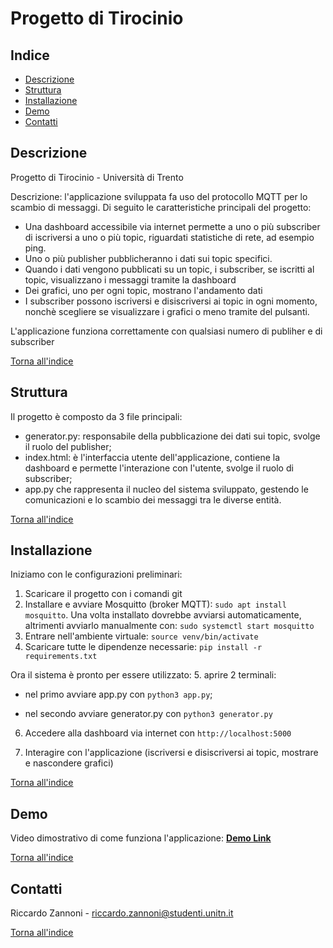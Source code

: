 # Progetto di Tirocinio

## Indice
- [Descrizione](#Descrizione)
- [Struttura](#Struttura)
- [Installazione](#Installazione)
- [Demo](#Demo)
- [Contatti](#Contatti)

## Descrizione

Progetto di Tirocinio - Università di Trento

Descrizione: l'applicazione sviluppata fa uso del protocollo MQTT per lo scambio di messaggi. Di seguito le caratteristiche principali del progetto:
- Una dashboard accessibile via internet permette a uno o più subscriber di iscriversi a uno o più topic, riguardati statistiche di rete, ad esempio ping.
- Uno o più publisher pubblicheranno i dati sui topic specifici.
- Quando i dati vengono pubblicati su un topic, i subscriber, se iscritti al topic, visualizzano i messaggi tramite la dashboard
- Dei grafici, uno per ogni topic, mostrano l'andamento dati
- I subscriber possono iscriversi e disiscriversi ai topic in ogni momento, nonchè scegliere se visualizzare i grafici o meno tramite del pulsanti. 

L'applicazione funziona correttamente con qualsiasi numero di publiher e di subscriber


[Torna all'indice](#Indice)


## Struttura

Il progetto è composto da 3 file principali:
- generator.py: responsabile della pubblicazione dei dati sui topic, svolge il ruolo del publisher;
- index.html: è l'interfaccia utente dell'applicazione, contiene la dashboard e permette l'interazione con l'utente, svolge il ruolo di subscriber;
- app.py che rappresenta il nucleo del sistema sviluppato, gestendo le comunicazioni e lo scambio dei messaggi tra le diverse entità.

[Torna all'indice](#Indice)


## Installazione

Iniziamo con le configurazioni preliminari:
1. Scaricare il progetto con i comandi git
2. Installare e avviare Mosquitto (broker MQTT): ```sudo apt install mosquitto```. Una volta installato dovrebbe avviarsi automaticamente, altrimenti avviarlo manualmente con: ```sudo systemctl start mosquitto```
3. Entrare nell'ambiente virtuale: ```source venv/bin/activate```
4. Scaricare tutte le dipendenze necessarie: ```pip install -r requirements.txt```


Ora il sistema è pronto per essere utilizzato:
5. aprire 2 terminali:

   - nel primo avviare app.py con ```python3 app.py```;

   - nel secondo avviare generator.py con ```python3 generator.py```

6. Accedere alla dashboard via internet con ```http://localhost:5000```

7. Interagire con l'applicazione (iscriversi e disiscriversi ai topic, mostrare e nascondere grafici)


[Torna all'indice](#Indice)

## Demo
Video dimostrativo di come funziona l'applicazione: [**Demo Link**](link) 

[Torna all'indice](#Indice)

## Contatti

Riccardo Zannoni - riccardo.zannoni@studenti.unitn.it

[Torna all'indice](#Indice)



